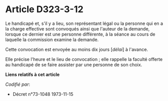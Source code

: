 # Article D323-3-12

Le handicapé et, s'il y a lieu, son représentant légal ou la personne qui en a la charge effective sont convoqués ainsi que
l'auteur de la demande, lorsque ce dernier est une personne différente, à la séance au cours de laquelle la commission
examine la demande.

Cette convocation est envoyée au moins dix jours [*délai*] à l'avance.

Elle précise l'heure et le lieu de convocation ; elle rappelle la faculté offerte au handicapé de se faire assister par une
personne de son choix.

**Liens relatifs à cet article**

_Codifié par_:

  - Décret n°73-1048 1973-11-15
